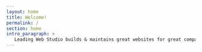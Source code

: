 ```yaml
---
layout: home
title: Welcome!
permalink: /
section: home
intro_paragraph: >
   Leading Web Studio builds & maintains great websites for great companies.
---
```

